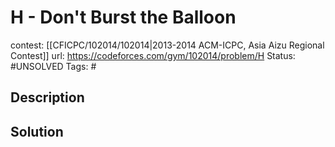 # H - Don't Burst the Balloon

contest: [[CFICPC/102014/102014|2013-2014 ACM-ICPC, Asia Aizu Regional Contest]]
url: https://codeforces.com/gym/102014/problem/H
Status: #UNSOLVED
Tags: #

## Description

## Solution

